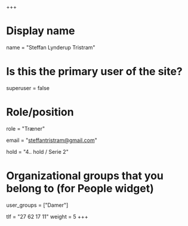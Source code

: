 +++
# Display name
name = "Steffan Lynderup Tristram"

# Is this the primary user of the site?
superuser = false

# Role/position
role = "Træner"

email = "steffantristram@gmail.com"

hold = "4.. hold / Serie 2"

# Organizational groups that you belong to (for People widget)
user_groups = ["Damer"]

tlf = "27 62 17 11"
weight = 5
+++
